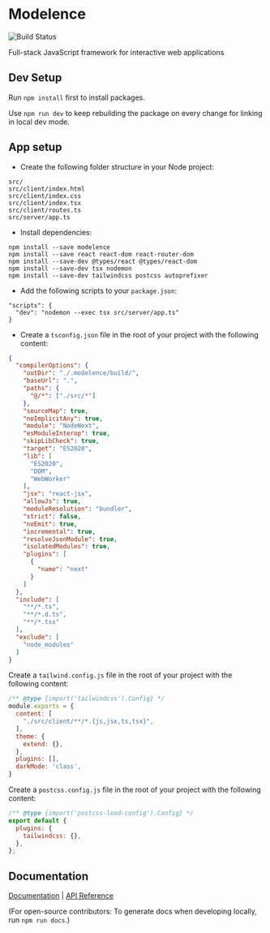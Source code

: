 # Modelence

![Build Status](https://github.com/modelence/modelence/actions/workflows/build.yml/badge.svg)

Full-stack JavaScript framework for interactive web applications

## Dev Setup
Run `npm install` first to install packages.

Use `npm run dev` to keep rebuilding the package on every change for linking in local dev mode.

## App setup

- Create the following folder structure in your Node project:

```
src/
src/client/index.html
src/client/index.css
src/client/index.tsx
src/client/routes.ts
src/server/app.ts
```

- Install dependencies:

```
npm install --save modelence
npm install --save react react-dom react-router-dom
npm install --save-dev @types/react @types/react-dom
npm install --save-dev tsx nodemon
npm install --save-dev tailwindcss postcss autoprefixer
```

- Add the following scripts to your `package.json`:

```
"scripts": {
  "dev": "nodemon --exec tsx src/server/app.ts"
}
```

- Create a `tsconfig.json` file in the root of your project with the following content:
```json
{
  "compilerOptions": {
    "outDir": "./.modelence/build/",
    "baseUrl": ".",
    "paths": {
      "@/*": ["./src/*"]
    },
    "sourceMap": true,
    "noImplicitAny": true,
    "module": "NodeNext",
    "esModuleInterop": true,
    "skipLibCheck": true,
    "target": "ES2020",
    "lib": [
      "ES2020",
      "DOM",
      "WebWorker"
    ],
    "jsx": "react-jsx",
    "allowJs": true,
    "moduleResolution": "bundler",
    "strict": false,
    "noEmit": true,
    "incremental": true,
    "resolveJsonModule": true,
    "isolatedModules": true,
    "plugins": [
      {
        "name": "next"
      }
    ]
  },
  "include": [
    "**/*.ts",
    "**/*.d.ts",
    "**/*.tsx"
  ],
  "exclude": [
    "node_modules"
  ]
}
```

Create a `tailwind.config.js` file in the root of your project with the following content:
```js
/** @type {import('tailwindcss').Config} */
module.exports = {
  content: [
    "./src/client/**/*.{js,jsx,ts,tsx}",
  ],
  theme: {
    extend: {},
  },
  plugins: [],
  darkMode: 'class',
}
```

Create a `postcss.config.js` file in the root of your project with the following content:
```js
/** @type {import('postcss-load-config').Config} */
export default {
  plugins: {
    tailwindcss: {},
  },
};
```

## Documentation

[Documentation](https://docs.modelence.com) | [API Reference](https://docs.modelence.com/api-reference)

(For open-source contributors: To generate docs when developing locally, run `npm run docs`.)
